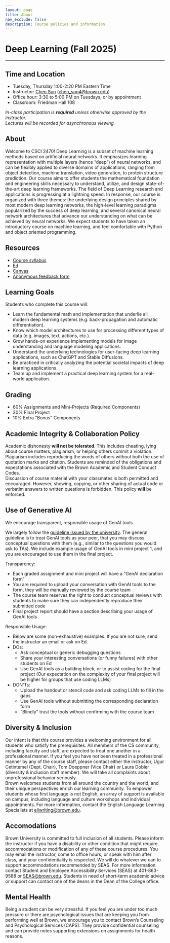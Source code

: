 ```yaml
---
layout: page
title: About
nav_exclude: false
description: Course policies and information.
---
```


# Deep Learning (Fall 2025)

---

## Time and Location

- Tuesday, Thursday 1:00-2:20 PM Eastern Time
- Instructor: [Chen Sun](https://chensun.me) ([chen_sun4@brown.edu](mailto:chensun@brown.edu))
- Office hour: 3:30 to 5:00 PM on Tuesdays, or by appointment
- Classroom: Friedman Hall 108 

_In-class participation is **required** unless otherwise approved by the instructor._  
_Lectures will be recorded for asynchronous viewing._

## About

Welcome to CSCI 2470! Deep Learning is a subset of machine learning methods based on artificial neural networks. It emphasizes learning representation with multiple layers (hence “deep”) of neural networks, and can be flexibly applied to diverse domains of applications, ranging from object detection, machine translation, video generation, to protein structure prediction. Our course aims to offer students the mathematical foundation and engineering skills necessary to understand, utilize, and design state-of-the-art deep learning frameworks. The field of Deep Learning research and applications is progressing at a lightning speed. In response, our course is organized with three themes: the underlying design principles shared by most modern deep learning networks, the high-level learning paradigms popularized by the success of deep learning, and several canonical neural network architectures that advance our understanding on what can be achieved by neural networks. We expect students to have taken an introductory course on machine learning, and feel comfortable with Python and object oriented programming.

## Resources

- [Course syllabus](https://docs.google.com/document/d/1oV753neoAo-__Ir55szOSBW7GpqraXSOx1VbuYdB8PQ)
- [Ed](https://edstem.org/us/courses/82047/discussion)
- [Canvas](https://canvas.brown.edu/courses/1100300)
- [Anonymous feedback form](https://forms.gle/nyr6e75zQ1T2VkzS6)

## Learning Goals

Students who complete this course will:

- Learn the fundamental math and implementation that underlie all modern deep learning systems (e.g. back-propagation and automatic differentiation).
- Know which model architectures to use for processing different types of data (e.g. images, text, actions, etc.).
- Grow hands-on experience implementing models for image understanding and language modeling applications.
- Understand the underlying technologies for user-facing deep learning applications, such as ChatGPT and Stable Diffusions.
- Be practiced in critically analyzing the potential societal impacts of deep learning applications.
- Team up and implement a practical deep learning system for a real-world application.

## Grading

- 60% Assignments and Mini-Projects (Required Components)
- 30% Final Project
- 10% Extra "Bonus" Components

## Academic Integrity & Collaboration Policy

Academic dishonesty **will not be tolerated**. This includes cheating, lying about course matters, plagiarism, or helping others commit a violation. Plagiarism includes reproducing the words of others without both the use of quotation marks and citation. Students are reminded of the obligations and expectations associated with the Brown Academic and Student Conduct Codes.  
Discussion of course material with your classmates is both permitted and encouraged. However, showing, copying, or other sharing of actual code or verbatim answers to written questions is forbidden. This policy **will** be enforced.

## Use of Generative AI

We encourage transparent, responsible usage of GenAI tools.

We largely follow the [guideline issued by the university](https://today.brown.edu/announcements/197332).  The general guideline is to treat GenAI tools as your peer, that you may discuss conceptual questions with them (e.g., similar to the questions you would ask to TAs). We include example usage of GenAI tools in mini project 1, and you are encouraged to use them in the final project.

Transparency:

- Each graded assignment and mini project will have a “GenAI declaration form”
- You are required to upload your conversation with GenAI tools to the form, they will be manually reviewed by the course team
- The course team reserves the right to conduct conceptual reviews with students to make sure they can independently reproduce their submitted code
- Final project report should have a section describing your usage of GenAI tools

Responsible Usage:

- Below are some (non-exhaustive) examples. If you are not sure, send the instructor an email or ask on Ed.
- DOs:
	- Ask conceptual or generic debugging questions
	- Share your interesting conversations (or funny failures) with other students on Ed
	- Use GenAI tools as a building block, or to assist coding for the final project (Our expectation on the complexity of your final project will be higher for groups that use coding LLMs)
- DON'Ts:
	- Upload the handout or stencil code and ask coding LLMs to fill in the gaps
	- Use GenAI tools without submitting the corresponding declaration form
	- “Blindly” trust the tools without confirming with the course team

## Diversity & Inclusion

Our intent is that this course provides a welcoming environment for all students who satisfy the prerequisites. All members of the CS community, including faculty and staff, are expected to treat one another in a professional manner. If you feel you have not been treated in a professional manner by any of the course staff, please contact either the instructor, Ugur Cetintemel (Dept. Chair), Tom Doeppner (Vice Chair) or Laura Dobler (diversity & inclusion staff member). We will take all complaints about unprofessional behavior seriously.  
Brown welcomes students from all around the country and the world, and their unique perspectives enrich our learning community. To empower students whose first language is not English, an array of support is available on campus, including language and culture workshops and individual appointments. For more information, contact the English Language Learning Specialists at ellwriting@brown.edu.

## Accomodations

Brown University is committed to full inclusion of all students. Please inform the instructor if you have a disability or other condition that might require accommodations or modification of any of these course procedures. You may email the instructor, come to office hours, or speak with him after class, and your confidentiality is respected. We will do whatever we can to support accommodations recommended by SEAS. For more information contact Student and Employee Accessibility Services (SEAS) at 401-863-9588 or SEAS@brown.edu. Students in need of short-term academic advice or support can contact one of the deans in the Dean of the College office.


## Mental Health

Being a student can be very stressful. If you feel you are under too much pressure or there are psychological issues that are keeping you from performing well at Brown, we encourage you to contact Brown’s Counseling and Psychological Services (CAPS). They provide confidential counseling and can provide notes supporting extensions on assignments for health reasons.